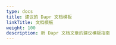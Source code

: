 ```yaml
---
type: docs
title: 建议的 Dapr 文档模板
linkTitle: 文档模板
weight: 100
description: 新 Dapr 文档文章的建议模板指南
---
```


